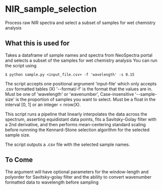 # NIR_sample_selection
Process raw NIR spectra and select a subset of samples for wet chemistry analysis

## What this is used for
Takes a dataframe of sample names and spectra from NeoSpectra portal and selects a subset of the samples for wet chemistry analysis
You can run the script using
```
$ python sample.py <input_file.csv> -f 'wavelength' -s 0.15
```
The script accepts one positional argrument 'input-file' which only accepts .csv formatted tables (X)
'--format/-f' is the format that the values are in. Must be one of 'wavelength' or 'wavenumber', Case-insensitive
'--sample-size' is the proportion of samples you want to select. Must be a float in the interval [0, 1] or an integer < nrow(X).

This script runs a pipeline that linearly interpolates the data across the spectrum, asserting equidistant data points, fits a Savitsky-Golay filter with a 2nd derivative, and then performs mean-centering standard scaling before runnning the Kennard-Stone selection algorithm for the selected sample size.

The script outputs a .csv file with the selected sample names.

## To Come
The argument will have optional parameters for the window-length and polyorder for Savitsky-golay filter and the ability to convert wavenumber formatted data to wavelength before sampling
